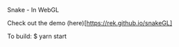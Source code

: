 Snake - In WebGL

Check out the demo (here)[https://rek.github.io/snakeGL]

To build:
    $ yarn start
